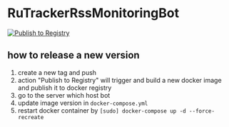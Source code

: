 # RuTrackerRssMonitoringBot

[![Publish to Registry](https://github.com/dyaroman/rss-monitoring-bot/workflows/Publish%20to%20Registry/badge.svg)](https://github.com/dyaroman/rss-monitoring-bot/actions?query=workflow%3A%22Publish+to+Registry%22)

## how to release a new version

1. create a new tag and push
2. action "Publish to Registry" will trigger and build a new docker image and publish it to docker registry
3. go to the server which host bot
4. update image version in `docker-compose.yml`
5. restart docker container by `[sudo] docker-compose up -d --force-recreate`
